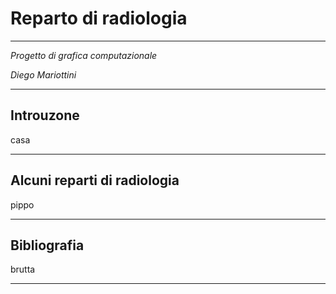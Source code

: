 # Reparto di radiologia

- - -

*Progetto di grafica computazionale* 	

*Diego Mariottini*			

- - -

## Introuzone
casa

- - -

## Alcuni reparti di radiologia
pippo

- - -

## Bibliografia
brutta

- - -